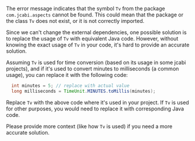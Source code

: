 The error message indicates that the symbol `Tv` from the package `com.jcabi.aspects` cannot be found. This could mean that the package or the class `Tv` does not exist, or it is not correctly imported.

Since we can't change the external dependencies, one possible solution is to replace the usage of `Tv` with equivalent Java code. However, without knowing the exact usage of `Tv` in your code, it's hard to provide an accurate solution. 

Assuming `Tv` is used for time conversion (based on its usage in some jcabi projects), and if it's used to convert minutes to milliseconds (a common usage), you can replace it with the following code:

```java
  int minutes = 5; // replace with actual value
  long milliseconds = TimeUnit.MINUTES.toMillis(minutes);
```

Replace `Tv` with the above code where it's used in your project. If `Tv` is used for other purposes, you would need to replace it with corresponding Java code.

Please provide more context (like how `Tv` is used) if you need a more accurate solution.